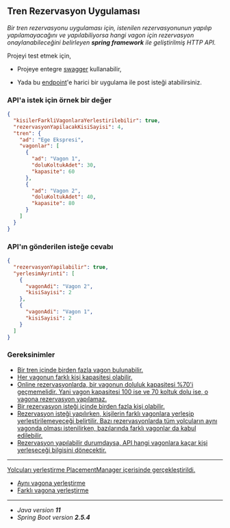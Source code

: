 ## Tren Rezervasyon Uygulaması

_Bir tren rezervasyonu uygulaması için, istenilen rezervasyonunun yapılıp yapılamayacağını ve yapılabiliyorsa hangi vagon için rezervasyon onaylanabileceğini belirleyen **spring framework** ile geliştirilmiş HTTP API._

Projeyi test etmek için,

- Projeye entegre [swagger](https://tren-rezervasyon.herokuapp.com/swagger-ui.html) kullanabilir,

- Yada bu [endpoint](https://tren-rezervasyon.herokuapp.com/api/reservations/reserve)'e harici bir uygulama ile post isteği atabilirsiniz.

### API'a istek için örnek bir değer

```json
{
  "kisilerFarkliVagonlaraYerlestirilebilir": true,
  "rezervasyonYapilacakKisiSayisi": 4,
  "tren": {
    "ad": "Ege Ekspresi",
    "vagonlar": [
      {
        "ad": "Vagon 1",
        "doluKoltukAdet": 30,
        "kapasite": 60
      },
      {
        "ad": "Vagon 2",
        "doluKoltukAdet": 40,
        "kapasite": 80
      }
    ]
  }
}
```

### API'ın gönderilen isteğe cevabı

```json
{
  "rezervasyonYapilabilir": true,
  "yerlesimAyrinti": [
    {
      "vagonAdi": "Vagon 2",
      "kisiSayisi": 2
    },
    {
      "vagonAdi": "Vagon 1",
      "kisiSayisi": 2
    }
  ]
}
```

### Gereksinimler


- [Bir tren içinde birden fazla vagon bulunabilir.](./img/1.png)
- [Her vagonun farklı kişi kapasitesi olabilir.](./img/2.png)
- [Online rezervasyonlarda, bir vagonun doluluk kapasitesi %70'i geçmemelidir. Yani vagon kapasitesi 100 ise ve 70 koltuk dolu ise, o vagona rezervasyon yapılamaz.](./img/3.png)
- [Bir rezervasyon isteği içinde birden fazla kişi olabilir.](./img/5.png)
- [Rezervasyon isteği yapılırken, kişilerin farklı vagonlara yerleşip yerleştirilemeyeceği belirtilir. Bazı rezervasyonlarda tüm yolcuların aynı vagonda olması istenilirken, bazılarında farklı vagonlar da kabul edilebilir.](./img/5.png)
- [Rezervasyon yapılabilir durumdaysa, API hangi vagonlara kaçar kişi yerleşeceği bilgisini dönecektir.](./img/6.png)

---

[Yolcuları yerleştirme PlacementManager içerisinde gerçekleştirildi.](./src\main\java\ada\trenRezervasyon\business\concretes/PlacementManager.java)

  - [Aynı vagona yerleştirme](./img/7.png)
  - [Farklı vagona yerleştirme](./img/8.png)


---

- *Java version **11***
- *Spring Boot version **2.5.4***

